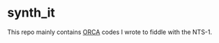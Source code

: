 # synth_it
This repo mainly contains [ORCA](https://github.com/hundredrabbits/Orca) codes I wrote to fiddle with the NTS-1.
